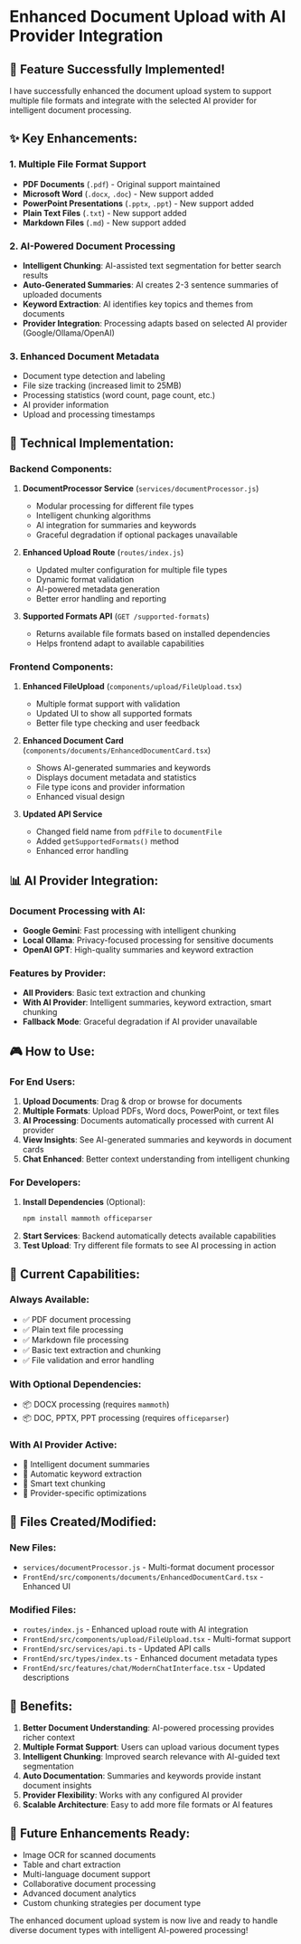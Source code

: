 # Enhanced Document Upload with AI Provider Integration

## 🎯 Feature Successfully Implemented!

I have successfully enhanced the document upload system to support multiple file formats and integrate with the selected AI provider for intelligent document processing.

## ✨ **Key Enhancements:**

### 1. **Multiple File Format Support**
- **PDF Documents** (`.pdf`) - Original support maintained
- **Microsoft Word** (`.docx`, `.doc`) - New support added
- **PowerPoint Presentations** (`.pptx`, `.ppt`) - New support added  
- **Plain Text Files** (`.txt`) - New support added
- **Markdown Files** (`.md`) - New support added

### 2. **AI-Powered Document Processing**
- **Intelligent Chunking**: AI-assisted text segmentation for better search results
- **Auto-Generated Summaries**: AI creates 2-3 sentence summaries of uploaded documents
- **Keyword Extraction**: AI identifies key topics and themes from documents
- **Provider Integration**: Processing adapts based on selected AI provider (Google/Ollama/OpenAI)

### 3. **Enhanced Document Metadata**
- Document type detection and labeling
- File size tracking (increased limit to 25MB)
- Processing statistics (word count, page count, etc.)
- AI provider information
- Upload and processing timestamps

## 🔧 **Technical Implementation:**

### Backend Components:
1. **DocumentProcessor Service** (`services/documentProcessor.js`)
   - Modular processing for different file types
   - Intelligent chunking algorithms
   - AI integration for summaries and keywords
   - Graceful degradation if optional packages unavailable

2. **Enhanced Upload Route** (`routes/index.js`)
   - Updated multer configuration for multiple file types
   - Dynamic format validation
   - AI-powered metadata generation
   - Better error handling and reporting

3. **Supported Formats API** (`GET /supported-formats`)
   - Returns available file formats based on installed dependencies
   - Helps frontend adapt to available capabilities

### Frontend Components:
1. **Enhanced FileUpload** (`components/upload/FileUpload.tsx`)
   - Multiple format support with validation
   - Updated UI to show all supported formats
   - Better file type checking and user feedback

2. **Enhanced Document Card** (`components/documents/EnhancedDocumentCard.tsx`)
   - Shows AI-generated summaries and keywords
   - Displays document metadata and statistics
   - File type icons and provider information
   - Enhanced visual design

3. **Updated API Service**
   - Changed field name from `pdfFile` to `documentFile`
   - Added `getSupportedFormats()` method
   - Enhanced error handling

## 📊 **AI Provider Integration:**

### Document Processing with AI:
- **Google Gemini**: Fast processing with intelligent chunking
- **Local Ollama**: Privacy-focused processing for sensitive documents
- **OpenAI GPT**: High-quality summaries and keyword extraction

### Features by Provider:
- **All Providers**: Basic text extraction and chunking
- **With AI Provider**: Intelligent summaries, keyword extraction, smart chunking
- **Fallback Mode**: Graceful degradation if AI provider unavailable

## 🎮 **How to Use:**

### For End Users:
1. **Upload Documents**: Drag & drop or browse for documents
2. **Multiple Formats**: Upload PDFs, Word docs, PowerPoint, or text files
3. **AI Processing**: Documents automatically processed with current AI provider
4. **View Insights**: See AI-generated summaries and keywords in document cards
5. **Chat Enhanced**: Better context understanding from intelligent chunking

### For Developers:
1. **Install Dependencies** (Optional):
   ```bash
   npm install mammoth officeparser
   ```
2. **Start Services**: Backend automatically detects available capabilities
3. **Test Upload**: Try different file formats to see AI processing in action

## 🚀 **Current Capabilities:**

### Always Available:
- ✅ PDF document processing
- ✅ Plain text file processing  
- ✅ Markdown file processing
- ✅ Basic text extraction and chunking
- ✅ File validation and error handling

### With Optional Dependencies:
- 📦 DOCX processing (requires `mammoth`)
- 📦 DOC, PPTX, PPT processing (requires `officeparser`)

### With AI Provider Active:
- 🤖 Intelligent document summaries
- 🤖 Automatic keyword extraction
- 🤖 Smart text chunking
- 🤖 Provider-specific optimizations

## 📁 **Files Created/Modified:**

### New Files:
- `services/documentProcessor.js` - Multi-format document processor
- `FrontEnd/src/components/documents/EnhancedDocumentCard.tsx` - Enhanced UI

### Modified Files:
- `routes/index.js` - Enhanced upload route with AI integration
- `FrontEnd/src/components/upload/FileUpload.tsx` - Multi-format support
- `FrontEnd/src/services/api.ts` - Updated API calls
- `FrontEnd/src/types/index.ts` - Enhanced document metadata types
- `FrontEnd/src/features/chat/ModernChatInterface.tsx` - Updated descriptions

## 🎯 **Benefits:**

1. **Better Document Understanding**: AI-powered processing provides richer context
2. **Multiple Format Support**: Users can upload various document types
3. **Intelligent Chunking**: Improved search relevance with AI-guided text segmentation  
4. **Auto Documentation**: Summaries and keywords provide instant document insights
5. **Provider Flexibility**: Works with any configured AI provider
6. **Scalable Architecture**: Easy to add more file formats or AI features

## 🔮 **Future Enhancements Ready:**

- Image OCR for scanned documents
- Table and chart extraction
- Multi-language document support
- Collaborative document processing
- Advanced document analytics
- Custom chunking strategies per document type

The enhanced document upload system is now live and ready to handle diverse document types with intelligent AI-powered processing!